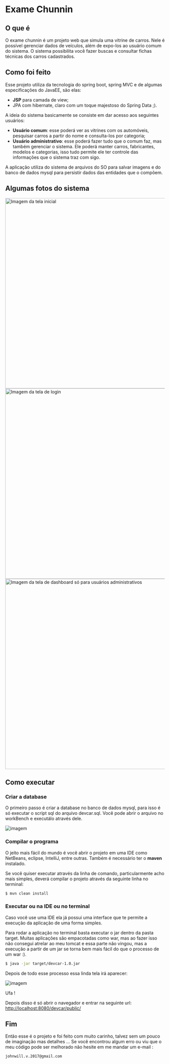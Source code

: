 
#  Exame Chunnin

## O que é
<p>
    O exame chunnin é um projeto web que simula uma vitrine de carros. Nele é possível gerenciar dados de veículos,
    além de expo-los ao usuário comum do sistema. O sistema possibilita você fazer buscas e consultar fichas técnicas
    dos carros cadastrados.
</p>

## Como foi feito

<p>
    Esse projeto utiliza da tecnologia do spring boot, spring MVC e de algumas especificações do JavaEE, são elas:

<ul>
    <li><strong>JSP</strong> para camada de view;</li>
    <li>JPA com hibernate, claro com um toque majestoso do  Spring Data ;).</li>
</ul>
</p>

<p>
    A ideia do sistema basicamente se consiste em dar acesso aos seguintes usuários:
<ul>
    <li><strong>Usuário comum</strong>: esse poderá ver as vitrines com os automóveis, pesquisar
        carros a partir do nome e consulta-los por categoria;</li>
    <li><strong>Usuário administrativo</strong>: esse poderá fazer tudo que o comum faz, mas também  gerenciar o sistema.
        Ele poderá manter carros, fabricantes, modelos e categorias, isso tudo permite ele ter controle das informações
        que o sistema traz com sigo.</li>

</ul>
</p>

<p>
    A aplicação utiliza do sistema de arquivos do SO para salvar imagens e do banco de dados
    mysql para persistir dados das entidades que o compõem.
</p>

## Algumas fotos do sistema

<img src="images/primeiraFoto.png" title="Imagem da tela inicial" width="800px" height="600px;" /> 
<img src="images/segundaFoto.png" title="Imagem da tela de login" width="800px" height="600px;" /> 
<img src="images/Terceira.png" title="Imagem da tela de dashboard só para usuários administrativos" width="800px" height="600px;" /> 




## Como executar

### Criar a database
<p>
    O primeiro passo é criar a database no banco de dados mysql, para isso é só executar o script sql do arquivo devcar.sql. Você pode abrir o arquivo no workBench e executálo através dele. 
</p>

![imagem](images/workbench.png "Imagem do workbench")

### Compilar o programa
<p>O jeito mais fácil do mundo é você abrir o projeto em uma IDE como NetBeans, eclipse, IntelliJ, entre outras. Também é necessário ter o <strong> maven </strong> instalado.</p>

<p>
    Se você quiser executar através da linha de comando, particularmente acho mais simples, deverá compilar o projeto através da seguinte linha no terminal:
</p>

```bash
$ mvn clean install
```

### Executar ou na IDE ou no terminal
<p>Caso você use uma IDE ela já possui uma interface que te permite a execução da aplicação  de uma forma simples.
</p>
<p>
    Para rodar a aplicação no terminal basta executar o jar dentro da pasta target. Muitas aplicações são empacotadas como war, mas ao fazer isso não consegui atrelar ao meu tomcat e essa parte não vingou, mas a execução a partir de um jar se torna bem mais fácil do que o processo de um war :).

```bash
$ java -jar target/devcar-1.0.jar  
```
</p>

<p>
    Depois de todo esse processo essa linda tela irá aparecer:
</p>

![imagem](images/terminal.png "Imagem do terminal")


<p>
    Ufa !
</p>

<p>
    Depois disso é só abrir o navegador e entrar na seguinte url:
    <a href="http://localhost:8080/devcar/public/">
    http://localhost:8080/devcar/public/
    </a>
</p>

## Fim

<p>
    Então esse é o projeto e foi feito com muito carinho, talvez sem um pouco de imaginação mas detalhes ... Se você encontrou algum erro ou viu que o meu código pode ser melhorado não hesite em me mandar um e-mail :

    johnwill.v.2017@gmail.com
</p>




